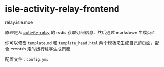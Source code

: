 # isle-activity-relay-frontend

relay.isle.moe

原理是从 [activity-relay](https://github.com/yukimochi/Activity-Relay) 的 redis 获取订阅信息，然后通过 markdown 生成页面

你可以修改 `template.md` 和 `template_head.html` 两个模板来生成自己的页面，配合 crontab 定时运行程序生成页面

配置文件：`config.yml`